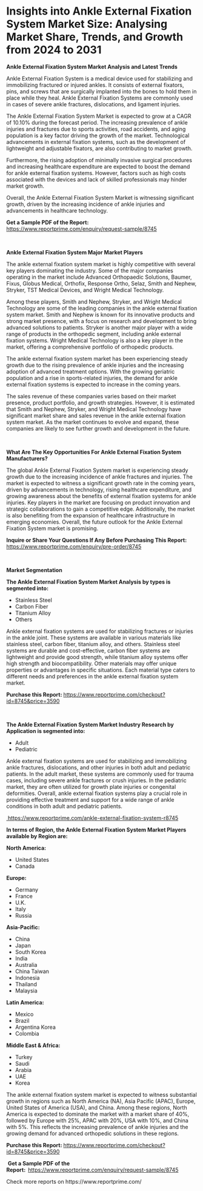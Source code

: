 <p><h1>Insights into Ankle External Fixation System Market Size: Analysing Market Share, Trends, and Growth from 2024 to 2031</h1></p><p><strong>Ankle External Fixation System Market Analysis and Latest Trends</strong></p>
<p><p>Ankle External Fixation System is a medical device used for stabilizing and immobilizing fractured or injured ankles. It consists of external fixators, pins, and screws that are surgically implanted into the bones to hold them in place while they heal. Ankle External Fixation Systems are commonly used in cases of severe ankle fractures, dislocations, and ligament injuries.</p><p>The Ankle External Fixation System Market is expected to grow at a CAGR of 10.10% during the forecast period. The increasing prevalence of ankle injuries and fractures due to sports activities, road accidents, and aging population is a key factor driving the growth of the market. Technological advancements in external fixation systems, such as the development of lightweight and adjustable fixators, are also contributing to market growth.</p><p>Furthermore, the rising adoption of minimally invasive surgical procedures and increasing healthcare expenditure are expected to boost the demand for ankle external fixation systems. However, factors such as high costs associated with the devices and lack of skilled professionals may hinder market growth.</p><p>Overall, the Ankle External Fixation System Market is witnessing significant growth, driven by the increasing incidence of ankle injuries and advancements in healthcare technology.</p></p>
<p><strong>Get a Sample PDF of the Report:&nbsp;</strong> <a href="https://www.reportprime.com/enquiry/request-sample/8745">https://www.reportprime.com/enquiry/request-sample/8745</a></p>
<p>&nbsp;</p>
<p><strong>Ankle External Fixation System Major Market Players</strong></p>
<p><p>The ankle external fixation system market is highly competitive with several key players dominating the industry. Some of the major companies operating in the market include Advanced Orthopaedic Solutions, Baumer, Fixus, Globus Medical, Orthofix, Response Ortho, Selaz, Smith and Nephew, Stryker, TST Medical Devices, and Wright Medical Technology.</p><p>Among these players, Smith and Nephew, Stryker, and Wright Medical Technology are some of the leading companies in the ankle external fixation system market. Smith and Nephew is known for its innovative products and strong market presence, with a focus on research and development to bring advanced solutions to patients. Stryker is another major player with a wide range of products in the orthopedic segment, including ankle external fixation systems. Wright Medical Technology is also a key player in the market, offering a comprehensive portfolio of orthopedic products.</p><p>The ankle external fixation system market has been experiencing steady growth due to the rising prevalence of ankle injuries and the increasing adoption of advanced treatment options. With the growing geriatric population and a rise in sports-related injuries, the demand for ankle external fixation systems is expected to increase in the coming years.</p><p>The sales revenue of these companies varies based on their market presence, product portfolio, and growth strategies. However, it is estimated that Smith and Nephew, Stryker, and Wright Medical Technology have significant market share and sales revenue in the ankle external fixation system market. As the market continues to evolve and expand, these companies are likely to see further growth and development in the future.</p></p>
<p>&nbsp;</p>
<p><strong>What Are The Key Opportunities For Ankle External Fixation System Manufacturers?</strong></p>
<p><p>The global Ankle External Fixation System market is experiencing steady growth due to the increasing incidence of ankle fractures and injuries. The market is expected to witness a significant growth rate in the coming years, driven by advancements in technology, rising healthcare expenditure, and growing awareness about the benefits of external fixation systems for ankle injuries. Key players in the market are focusing on product innovation and strategic collaborations to gain a competitive edge. Additionally, the market is also benefiting from the expansion of healthcare infrastructure in emerging economies. Overall, the future outlook for the Ankle External Fixation System market is promising.</p></p>
<p><strong>Inquire or Share Your Questions If Any Before Purchasing This Report:</strong> <a href="https://www.reportprime.com/enquiry/pre-order/8745">https://www.reportprime.com/enquiry/pre-order/8745</a></p>
<p>&nbsp;</p>
<p><strong>Market Segmentation</strong></p>
<p><strong>The Ankle External Fixation System Market Analysis by types is segmented into:</strong></p>
<p><ul><li>Stainless Steel</li><li>Carbon Fiber</li><li>Titanium Alloy</li><li>Others</li></ul></p>
<p><p>Ankle external fixation systems are used for stabilizing fractures or injuries in the ankle joint. These systems are available in various materials like stainless steel, carbon fiber, titanium alloy, and others. Stainless steel systems are durable and cost-effective, carbon fiber systems are lightweight and provide good strength, while titanium alloy systems offer high strength and biocompatibility. Other materials may offer unique properties or advantages in specific situations. Each material type caters to different needs and preferences in the ankle external fixation system market.</p></p>
<p><strong>Purchase this Report:&nbsp;</strong><a href="https://www.reportprime.com/checkout?id=8745&price=3590">https://www.reportprime.com/checkout?id=8745&price=3590</a></p>
<p>&nbsp;</p>
<p><strong>The Ankle External Fixation System Market Industry Research by Application is segmented into:</strong></p>
<p><ul><li>Adult</li><li>Pediatric</li></ul></p>
<p><p>Ankle external fixation systems are used for stabilizing and immobilizing ankle fractures, dislocations, and other injuries in both adult and pediatric patients. In the adult market, these systems are commonly used for trauma cases, including severe ankle fractures or crush injuries. In the pediatric market, they are often utilized for growth plate injuries or congenital deformities. Overall, ankle external fixation systems play a crucial role in providing effective treatment and support for a wide range of ankle conditions in both adult and pediatric patients.</p></p>
<p><a href="https://www.reportprime.com/ankle-external-fixation-system-r8745">&nbsp;https://www.reportprime.com/ankle-external-fixation-system-r8745</a></p>
<p><strong>In terms of Region, the Ankle External Fixation System Market Players available by Region are:</strong></p>
<p>
    <p> <strong> North America: </strong>
        <ul>
            <li>United States</li>
            <li>Canada</li>
        </ul>
        </p> 
    <p> <strong> Europe: </strong>
        <ul>
            <li>Germany</li>
            <li>France</li>
            <li>U.K.</li>
            <li>Italy</li>
            <li>Russia</li>
        </ul>
        </p> 
    <p> <strong> Asia-Pacific: </strong>
        <ul>
            <li>China</li>
            <li>Japan</li>
            <li>South Korea</li>
            <li>India</li>
            <li>Australia</li>
            <li>China Taiwan</li>
            <li>Indonesia</li>
            <li>Thailand</li>
            <li>Malaysia</li>
        </ul>
        </p> 
    <p> <strong> Latin America: </strong>
        <ul>
            <li>Mexico</li>
            <li>Brazil</li>
            <li>Argentina Korea</li>
            <li>Colombia</li>
        </ul>
        </p> 
    <p> <strong> Middle East & Africa: </strong>
        <ul>
            <li>Turkey</li>
            <li>Saudi</li>
            <li>Arabia</li>
            <li>UAE</li>
            <li>Korea</li>
        </ul>
    </p>
    </p>
<p><p>The ankle external fixation system market is expected to witness substantial growth in regions such as North America (NA), Asia Pacific (APAC), Europe, United States of America (USA), and China. Among these regions, North America is expected to dominate the market with a market share of 40%, followed by Europe with 25%, APAC with 20%, USA with 10%, and China with 5%. This reflects the increasing prevalence of ankle injuries and the growing demand for advanced orthopedic solutions in these regions.</p></p>
<p><strong>Purchase this Report: </strong><a href="https://www.reportprime.com/checkout?id=8745&price=3590">https://www.reportprime.com/checkout?id=8745&price=3590</a></p>
<p>&nbsp;<strong>Get a Sample PDF of the Report:&nbsp;&nbsp;</strong><a href="https://www.reportprime.com/enquiry/request-sample/8745">https://www.reportprime.com/enquiry/request-sample/8745</a></p>
<p><strong></strong></p>
<p>Check more reports on https://www.reportprime.com/</p>